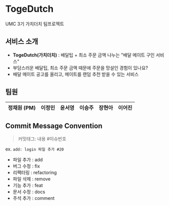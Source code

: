 # TogeDutch
UMC 3기 가치더치 팀프로젝트

## 서비스 소개
- **TogeDutch(가치더치)** : 배달팁 + 최소 주문 금액 나누는 "배달 메이트 구인 서비스"
- 부담스러운 배달팁, 최소 주문 금액 때문에 주문을 망설인 경험이 있나요?
- 배달 메이트 공고를 올리고, 메이트를 랜덤 추천 받을 수 있는 서비스

## 팀원
|정채원 (PM)|이정민|윤서영|이승주|장현아|이어진|
|:------:|:---:|:------:|:---:|:------:|:---:|

## Commit Message Convention

> 커밋태그: 내용 #이슈번호  

ex. `add: login 파일 추가 #20`

- 파일 추가 : add
- 버그 수정 : fix
- 리팩터링 : refactoring
- 파일 삭제 : remove
- 기능 추가 : feat
- 문서 수정 : docs
- 주석 추가 : comment

